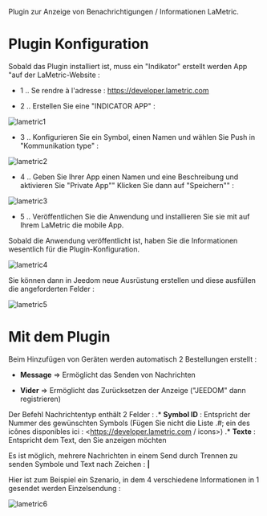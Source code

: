 Plugin zur Anzeige von Benachrichtigungen / Informationen
LaMetric.

Plugin Konfiguration 
=======================

Sobald das Plugin installiert ist, muss ein "Indikator" erstellt werden
App "auf der LaMetric-Website :

-   1 \.. Se rendre à l'adresse : <https://developer.lametric.com>

-   2 \.. Erstellen Sie eine "INDICATOR APP" :

![lametric1](../images/lametric1.png)

-   3 \.. Konfigurieren Sie ein Symbol, einen Namen und wählen Sie Push in "Kommunikation
    type" :

![lametric2](../images/lametric2.png)

-   4 \.. Geben Sie Ihrer App einen Namen und eine Beschreibung und aktivieren Sie "Private App""
    Klicken Sie dann auf "Speichern"" :

![lametric3](../images/lametric3.png)

-   5 \.. Veröffentlichen Sie die Anwendung und installieren Sie sie mit auf Ihrem LaMetric
    die mobile App.

Sobald die Anwendung veröffentlicht ist, haben Sie die Informationen
wesentlich für die Plugin-Konfiguration.

![lametric4](../images/lametric4.png)

Sie können dann in Jeedom neue Ausrüstung erstellen und diese ausfüllen
die angeforderten Felder :

![lametric5](../images/lametric5.png)

Mit dem Plugin 
=====================

Beim Hinzufügen von Geräten werden automatisch 2 Bestellungen erstellt
:

-   **Message** ⇒ Ermöglicht das Senden von Nachrichten

-   **Vider** ⇒ Ermöglicht das Zurücksetzen der Anzeige ("JEEDOM"
    dann registrieren)

Der Befehl Nachrichtentyp enthält 2 Felder : \.* **Symbol ID** :
Entspricht der Nummer des gewünschten Symbols (Fügen Sie nicht die Liste \.#; ein
des icônes disponibles ici : <https://developer.lametric.com / icons>) \.*
**Texte** : Entspricht dem Text, den Sie anzeigen möchten

Es ist möglich, mehrere Nachrichten in einem Send durch Trennen zu senden
Symbole und Text nach Zeichen : **|**

Hier ist zum Beispiel ein Szenario, in dem 4 verschiedene Informationen in 1 gesendet werden
Einzelsendung :

![lametric6](../images/lametric6.png)
